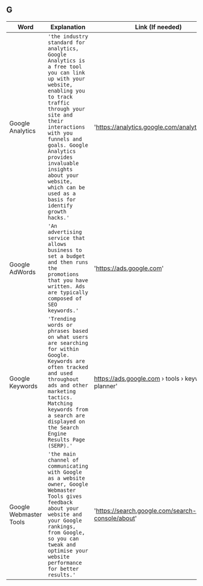 ## G

|     Word       |        Explanation            |Link (If needed)             |
|----------------|-------------------------------|-----------------------------|
|Google Analytics       |`'the industry standard for analytics, Google Analytics is a free tool you can link up with your website, enabling you to track traffic through your site and their interactions with you funnels and goals. Google Analytics provides invaluable insights about your website, which can be used as a basis for identify growth hacks.'`            |'https://analytics.google.com/analytics/web/'            |
|Google AdWords     |`'An advertising service that allows business to set a budget and then runs the promotions that you have written. Ads are typically composed of SEO keywords.'`            |'https://ads.google.com'|
|Google Keywords     |`'Trending words or phrases based on what users are searching for within Google. Keywords are often tracked and used throughout ads and other marketing tactics. Matching keywords from a search are displayed on the Search Engine Results Page (SERP).'`            |https://ads.google.com › tools › keyword-planner'|
|Google Webmaster Tools     |`'the main channel of communicating with Google as a website owner, Google Webmaster Tools gives feedback about your website and your Google rankings, from Google, so you can tweak and optimise your website performance for better results.'`            |'https://search.google.com/search-console/about'|
